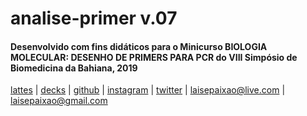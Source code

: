 # analise-primer v.07
#### Desenvolvido com fins didáticos para o Minicurso BIOLOGIA MOLECULAR: DESENHO DE PRIMERS PARA PCR do VIII Simpósio de Biomedicina da Bahiana, 2019
[lattes](http://lattes.cnpq.br/7097758558494370) | [decks](https://slides.com/lpmor22) | [github](https://github.com/lpmor22) | [instagram](https://www.instagram.com/lpmor22) | [twitter](https://twitter.com/lpmor22_) | laisepaixao@live.com | laisepaixao@gmail.com
